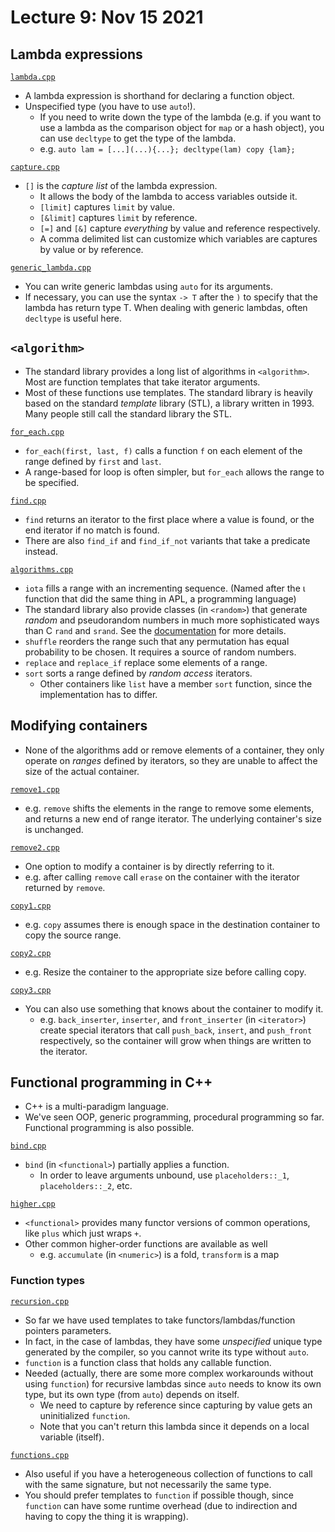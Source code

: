 # Lecture 9: Nov 15 2021

## Lambda expressions

[`lambda.cpp`](lambda.cpp)

- A lambda expression is shorthand for declaring a function object.
- Unspecified type (you have to use `auto`!).
  - If you need to write down the type of the lambda (e.g. if you want to use a lambda as the comparison object for `map` or a hash object), you can use `decltype` to get the type of the lambda.
  - e.g. `auto lam = [...](...){...}; decltype(lam) copy {lam};`

[`capture.cpp`](capture.cpp)

- `[]` is the _capture list_ of the lambda expression.
  - It allows the body of the lambda to access variables outside it.
  - `[limit]` captures `limit` by value.
  - `[&limit]` captures `limit` by reference.
  - `[=]` and `[&]` capture _everything_ by value and reference respectively.
  - A comma delimited list can customize which variables are captures by value or by reference.

[`generic_lambda.cpp`](generic_lambda.cpp)

- You can write generic lambdas using `auto` for its arguments.
- If necessary, you can use the syntax `-> T` after the `)` to specify that the lambda has return type T. When dealing with generic lambdas, often `decltype` is useful here.

## `<algorithm>`

- The standard library provides a long list of algorithms in `<algorithm>`. Most are function templates that take iterator arguments.
- Most of these functions use templates. The standard library is heavily based on the standard _template_ library (STL), a library written in 1993. Many people still call the standard library the STL.

[`for_each.cpp`](for_each.cpp)

- `for_each(first, last, f)` calls a function `f` on each element of the range defined by `first` and `last`.
- A range-based for loop is often simpler, but `for_each` allows the range to be specified.

[`find.cpp`](find.cpp)

- `find` returns an iterator to the first place where a value is found, or the end iterator if no match is found.
- There are also `find_if` and `find_if_not` variants that take a predicate instead.

[`algorithms.cpp`](algorithms.cpp)

- `iota` fills a range with an incrementing sequence. (Named after the ι function that did the same thing in APL, a programming language)
- The standard library also provide classes (in `<random>`) that generate _random_ and pseudorandom numbers in much more sophisticated ways than C `rand` and `srand`. See the [documentation](https://en.cppreference.com/w/cpp/numeric/random) for more details.
- `shuffle` reorders the range such that any permutation has equal probability to be chosen. It requires a source of random numbers.
- `replace` and `replace_if` replace some elements of a range.
- `sort` sorts a range defined by _random access_ iterators.
  - Other containers like `list` have a member `sort` function, since the implementation has to differ.

## Modifying containers

- None of the algorithms add or remove elements of a container, they only operate on _ranges_ defined by iterators, so they are unable to affect the size of the actual container.

[`remove1.cpp`](remove1.cpp)

- e.g. `remove` shifts the elements in the range to remove some elements, and returns a new end of range iterator. The underlying container's size is unchanged.

[`remove2.cpp`](remove2.cpp)

- One option to modify a container is by directly referring to it.
- e.g. after calling `remove` call `erase` on the container with the iterator returned by `remove`.

[`copy1.cpp`](copy1.cpp)

- e.g. `copy` assumes there is enough space in the destination container to copy the source range.

[`copy2.cpp`](copy2.cpp)

- e.g. Resize the container to the appropriate size before calling copy.

[`copy3.cpp`](copy3.cpp)

- You can also use something that knows about the container to modify it.
  - e.g. `back_inserter`, `inserter`, and `front_inserter` (in `<iterator>`) create special iterators that call `push_back`, `insert`, and `push_front` respectively, so the container will grow when things are written to the iterator.

## Functional programming in C++

- C++ is a multi-paradigm language.
- We've seen OOP, generic programming, procedural programming so far. Functional programming is also possible.

[`bind.cpp`](bind.cpp)

- `bind` (in `<functional>`) partially applies a function.
  - In order to leave arguments unbound, use `placeholders::_1`, `placeholders::_2`, etc.

[`higher.cpp`](higher.cpp)

- `<functional>` provides many functor versions of common operations, like `plus` which just wraps `+`.
- Other common higher-order functions are available as well
  - e.g. `accumulate` (in `<numeric>`) is a fold, `transform` is a map

### Function types

[`recursion.cpp`](recursion.cpp)

- So far we have used templates to take functors/lambdas/function pointers parameters.
- In fact, in the case of lambdas, they have some _unspecified_ unique type generated by the compiler, so you cannot write its type without `auto`.
- `function` is a function class that holds any callable function.
- Needed (actually, there are some more complex workarounds without using `function`) for recursive lambdas since `auto` needs to know its own type, but its own type (from `auto`) depends on itself.
  - We need to capture by reference since capturing by value gets an uninitialized `function`.
  - Note that you can't return this lambda since it depends on a local variable (itself).

[`functions.cpp`](functions.cpp)

- Also useful if you have a heterogeneous collection of functions to call with the same signature, but not necessarily the same type.
- You should prefer templates to `function` if possible though, since `function` can have some runtime overhead (due to indirection and having to copy the thing it is wrapping).
